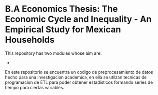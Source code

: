 # B.A Economics Thesis: The Economic Cycle and Inequality - An Empirical Study for Mexican Households

This repository has two modules whose aim are:

* 

En este repositorio se encuentra un codigo de preprocesamiento de datos hecho para una investigacion academica, en ella se utilzan tecnicas de programacion de ETL para poder obtener estadisticos formando series de tiempo para ciertas variables. 
